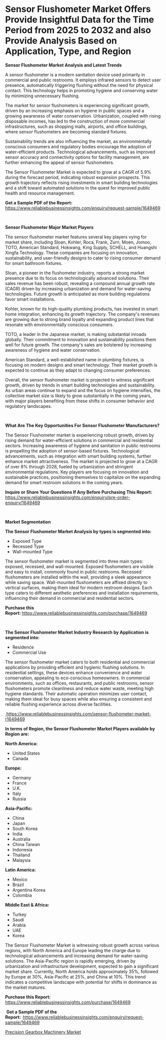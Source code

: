 <p><h1>Sensor Flushometer Market Offers Provide Insightful Data for the Time Period from 2025 to 2032 and also Provide Analysis Based on Application, Type, and Region</h1></p><p><strong>Sensor Flushometer Market Analysis and Latest Trends</strong></p>
<p><p>A sensor flushometer is a modern sanitation device used primarily in commercial and public restrooms. It employs infrared sensors to detect user presence, automatically triggering flushing without the need for physical contact. This technology helps in promoting hygiene and conserving water by minimizing unnecessary flushing.</p><p>The market for sensor flushometers is experiencing significant growth, driven by an increasing emphasis on hygiene in public spaces and a growing awareness of water conservation. Urbanization, coupled with rising disposable incomes, has led to the construction of more commercial infrastructures, such as shopping malls, airports, and office buildings, where sensor flushometers are becoming standard fixtures.</p><p>Sustainability trends are also influencing the market, as environmentally conscious consumers and regulatory bodies encourage the adoption of water-efficient products. Technological advancements, such as improved sensor accuracy and connectivity options for facility management, are further enhancing the appeal of sensor flushometers.</p><p>The Sensor Flushometer Market is expected to grow at a CAGR of 5.9% during the forecast period, indicating robust expansion prospects. This growth trajectory reflects rising investments in smart building technologies and a shift toward automated solutions in the quest for improved public health and resource management.</p></p>
<p><strong>Get a Sample PDF of the Report:&nbsp;</strong> <a href="https://www.reliablebusinessinsights.com/enquiry/request-sample/1649469?utm_campaign=2245&utm_medium=2&utm_source=Github&utm_content=ia&utm_term=18022025&utm_id=sensor-flushometer">https://www.reliablebusinessinsights.com/enquiry/request-sample/1649469</a></p>
<p>&nbsp;</p>
<p><strong>Sensor Flushometer Major Market Players</strong></p>
<p><p>The sensor flushometer market features several key players vying for market share, including Sloan, Kohler, Roca, Frank, Zurn, Moen, Jomoo, TOTO, American Standard, Hokwang, King Supply, SCHELL, and Huangshi Xingfa Technology. These companies are focusing on innovation, sustainability, and user-friendly designs to cater to rising consumer demand for smart bathroom fixtures.</p><p>Sloan, a pioneer in the flushometer industry, reports a strong market presence due to its focus on technologically advanced solutions. Their sales revenue has been robust, revealing a compound annual growth rate (CAGR) driven by increasing urbanization and demand for water-saving technologies. Future growth is anticipated as more building regulations favor smart installations.</p><p>Kohler, known for its high-quality plumbing products, has invested in smart home integration, enhancing its growth trajectory. The company's revenues are growing due to strong brand loyalty and expanding product lines that resonate with environmentally conscious consumers.</p><p>TOTO, a leader in the Japanese market, is making substantial inroads globally. Their commitment to innovation and sustainability positions them well for future growth. The company's sales are bolstered by increasing awareness of hygiene and water conservation.</p><p>American Standard, a well-established name in plumbing fixtures, is focusing on modern designs and smart technology. Their market growth is expected to continue as they adapt to changing consumer preferences.</p><p>Overall, the sensor flushometer market is projected to witness significant growth, driven by trends in smart building technologies and sustainability. As urban areas continue to expand and the focus on hygiene intensifies, the collective market size is likely to grow substantially in the coming years, with major players benefiting from these shifts in consumer behavior and regulatory landscapes.</p></p>
<p>&nbsp;</p>
<p><strong>What Are The Key Opportunities For Sensor Flushometer Manufacturers?</strong></p>
<p><p>The Sensor Flushometer market is experiencing robust growth, driven by rising demand for water-efficient solutions in commercial and residential sectors. Increasing awareness of hygiene and sanitation in public restrooms is propelling the adoption of sensor-based fixtures. Technological advancements, such as integration with smart building systems, further enhance market attractiveness. The market is projected to grow at a CAGR of over 8% through 2028, fueled by urbanization and stringent environmental regulations. Key players are focusing on innovation and sustainable practices, positioning themselves to capitalize on the expanding demand for smart restroom solutions in the coming years.</p></p>
<p><strong>Inquire or Share Your Questions If Any Before Purchasing This Report:</strong> <a href="https://www.reliablebusinessinsights.com/enquiry/pre-order-enquiry/1649469?utm_campaign=2245&utm_medium=2&utm_source=Github&utm_content=ia&utm_term=18022025&utm_id=sensor-flushometer">https://www.reliablebusinessinsights.com/enquiry/pre-order-enquiry/1649469</a></p>
<p>&nbsp;</p>
<p><strong>Market Segmentation</strong></p>
<p><strong>The Sensor Flushometer Market Analysis by types is segmented into:</strong></p>
<p><ul><li>Exposed Type</li><li>Recessed Type</li><li>Wall-mounted Type</li></ul></p>
<p><p>The sensor flushometer market is segmented into three main types: exposed, recessed, and wall-mounted. Exposed flushometers are visible and easy to install, commonly found in public restrooms. Recessed flushometers are installed within the wall, providing a sleek appearance while saving space. Wall-mounted flushometers are affixed directly to vertical surfaces, making them ideal for modern restroom designs. Each type caters to different aesthetic preferences and installation requirements, influencing their demand in commercial and residential sectors.</p></p>
<p><strong>Purchase this Report:&nbsp;</strong><a href="https://www.reliablebusinessinsights.com/purchase/1649469?utm_campaign=2245&utm_medium=2&utm_source=Github&utm_content=ia&utm_term=18022025&utm_id=sensor-flushometer">https://www.reliablebusinessinsights.com/purchase/1649469</a></p>
<p>&nbsp;</p>
<p><strong>The Sensor Flushometer Market Industry Research by Application is segmented into:</strong></p>
<p><ul><li>Residence</li><li>Commercial Use</li></ul></p>
<p><p>The sensor flushometer market caters to both residential and commercial applications by providing efficient and hygienic flushing solutions. In residential settings, these devices enhance convenience and water conservation, appealing to eco-conscious homeowners. In commercial environments, such as offices, restaurants, and public restrooms, sensor flushometers promote cleanliness and reduce water waste, meeting high hygiene standards. Their automatic operation minimizes user contact, making them ideal for busy spaces while also ensuring a consistent and reliable flushing experience across diverse facilities.</p></p>
<p><a href="https://www.reliablebusinessinsights.com/sensor-flushometer-market-r1649469?utm_campaign=2245&utm_medium=2&utm_source=Github&utm_content=ia&utm_term=18022025&utm_id=sensor-flushometer">&nbsp;https://www.reliablebusinessinsights.com/sensor-flushometer-market-r1649469</a></p>
<p><strong>In terms of Region, the Sensor Flushometer Market Players available by Region are:</strong></p>
<p>
    <p> <strong> North America: </strong>
        <ul>
            <li>United States</li>
            <li>Canada</li>
        </ul>
        </p> 
    <p> <strong> Europe: </strong>
        <ul>
            <li>Germany</li>
            <li>France</li>
            <li>U.K.</li>
            <li>Italy</li>
            <li>Russia</li>
        </ul>
        </p> 
    <p> <strong> Asia-Pacific: </strong>
        <ul>
            <li>China</li>
            <li>Japan</li>
            <li>South Korea</li>
            <li>India</li>
            <li>Australia</li>
            <li>China Taiwan</li>
            <li>Indonesia</li>
            <li>Thailand</li>
            <li>Malaysia</li>
        </ul>
        </p> 
    <p> <strong> Latin America: </strong>
        <ul>
            <li>Mexico</li>
            <li>Brazil</li>
            <li>Argentina Korea</li>
            <li>Colombia</li>
        </ul>
        </p> 
    <p> <strong> Middle East & Africa: </strong>
        <ul>
            <li>Turkey</li>
            <li>Saudi</li>
            <li>Arabia</li>
            <li>UAE</li>
            <li>Korea</li>
        </ul>
    </p>
    </p>
<p><p>The Sensor Flushometer Market is witnessing robust growth across various regions, with North America and Europe leading the charge due to technological advancements and increasing demand for water-saving solutions. The Asia-Pacific region is rapidly emerging, driven by urbanization and infrastructure development, expected to gain a significant market share. Currently, North America holds approximately 35%, followed by Europe at 30%, Asia-Pacific at 25%, and China at 10%. This trend indicates a competitive landscape with potential for shifts in dominance as the market matures.</p></p>
<p><strong>Purchase this Report: </strong><a href="https://www.reliablebusinessinsights.com/purchase/1649469?utm_campaign=2245&utm_medium=2&utm_source=Github&utm_content=ia&utm_term=18022025&utm_id=sensor-flushometer">https://www.reliablebusinessinsights.com/purchase/1649469</a></p>
<p>&nbsp;<strong>Get a Sample PDF of the Report:&nbsp;&nbsp;</strong><a href="https://www.reliablebusinessinsights.com/enquiry/request-sample/1649469?utm_campaign=2245&utm_medium=2&utm_source=Github&utm_content=ia&utm_term=18022025&utm_id=sensor-flushometer">https://www.reliablebusinessinsights.com/enquiry/request-sample/1649469</a></p>
<p><strong></strong></p>
<p><p><a href="https://github.com/LilianFaulkner65/Market-Research-Report-List-1/blob/main/precision-gearbox-machinery-market.md?utm_campaign=2245&utm_medium=2&utm_source=Github&utm_content=ia&utm_term=18022025&utm_id=sensor-flushometer">Precision Gearbox Machinery Market</a></p></p>